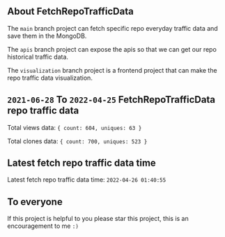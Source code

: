 ## About FetchRepoTrafficData

The `main` branch project can fetch specific repo everyday traffic data and save them in the MongoDB.

The `apis` branch project can expose the apis so that we can get our repo historical traffic data.

The `visualization` branch project is a frontend project that can make the repo traffic data visualization.

## `2021-06-28` To `2022-04-25` FetchRepoTrafficData repo traffic data

Total views data: `{ count: 604, uniques: 63 }`

Total clones data: `{ count: 700, uniques: 523 }`

## Latest fetch repo traffic data time

Latest fetch repo traffic data time: `2022-04-26 01:40:55`

## To everyone

If this project is helpful to you please star this project, this is an encouragement to me `:)`



